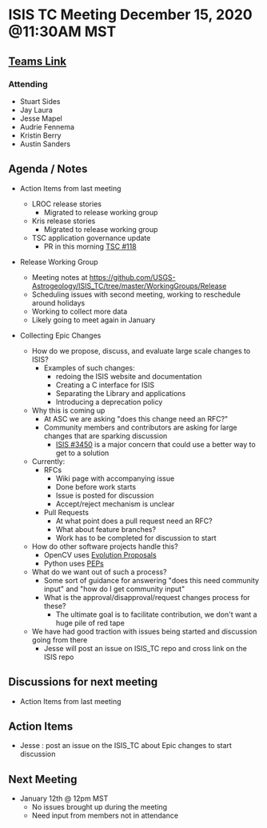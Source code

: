 # ISIS TC Meeting December 15, 2020 @11:30AM MST

## [Teams Link](https://teams.microsoft.com/dl/launcher/launcher.html?url=%2f_%23%2fl%2fmeetup-join%2f19%3ameeting_YWRkZjdiMGUtZWJlOC00OWMzLThlMTItZTk0Y2MyM2E1MWE0%40thread.v2%2f0%3fcontext%3d%257b%2522Tid%2522%253a%25220693b5ba-4b18-4d7b-9341-f32f400a5494%2522%252c%2522Oid%2522%253a%2522c27c6e98-e45a-45ff-aea5-7f10d6fe67c1%2522%257d%26anon%3dtrue&type=meetup-join&deeplinkId=e54b3969-3c7f-4efb-9cad-ee99cf639f86&directDl=true&msLaunch=true&enableMobilePage=true&suppressPrompt=true)

### Attending

- Stuart Sides
- Jay Laura
- Jesse Mapel
- Audrie Fennema
- Kristin Berry
- Austin Sanders

## Agenda / Notes

- Action Items from last meeting
  - LROC release stories
    - Migrated to release working group
  - Kris release stories
    - Migrated to release working group
  - TSC application governance update
    - PR in this morning [TSC #118](https://github.com/planetarysoftware/TSC/pull/118)

- Release Working Group
  - Meeting notes at https://github.com/USGS-Astrogeology/ISIS_TC/tree/master/WorkingGroups/Release
  - Scheduling issues with second meeting, working to reschedule around holidays
  - Working to collect more data
  - Likely going to meet again in January

- Collecting Epic Changes
  - How do we propose, discuss, and evaluate large scale changes to ISIS?
    - Examples of such changes:
      - redoing the ISIS website and documentation
      - Creating a C interface for ISIS
      - Separating the Library and applications
      - Introducing a deprecation policy
  - Why this is coming up
    - At ASC we are asking "does this change need an RFC?"
    - Community members and contributors are asking for large changes that are sparking discussion
      - [ISIS #3450](https://github.com/USGS-Astrogeology/ISIS3/issues/3450) is a major concern that could use a better way to get to a solution
  - Currently:
    - RFCs
      - Wiki page with accompanying issue
      - Done before work starts
      - Issue is posted for discussion
      - Accept/reject mechanism is unclear
    - Pull Requests
      - At what point does a pull request need an RFC?
      - What about feature branches?
      - Work has to be completed for discussion to start
  - How do other software projects handle this?
    - OpenCV uses [Evolution Proposals](https://github.com/opencv/opencv/wiki/Evolution-Proposals)
    - Python uses [PEPs](https://www.python.org/dev/peps/pep-0001/)
  - What do we want out of such a process?
    - Some sort of guidance for answering "does this need community input" and "how do I get community input"
    - What is the approval/disapproval/request changes process for these?
      - The ultimate goal is to facilitate contribution, we don't want a huge pile of red tape
  - We have had good traction with issues being started and discussion going from there
    - Jesse will post an issue on ISIS_TC repo and cross link on the ISIS repo



## Discussions for next meeting

- Action Items from last meeting

## Action Items

- Jesse : post an issue on the ISIS_TC about Epic changes to start discussion

## Next Meeting

- January 12th @ 12pm MST
  - No issues brought up during the meeting
  - Need input from members not in attendance
